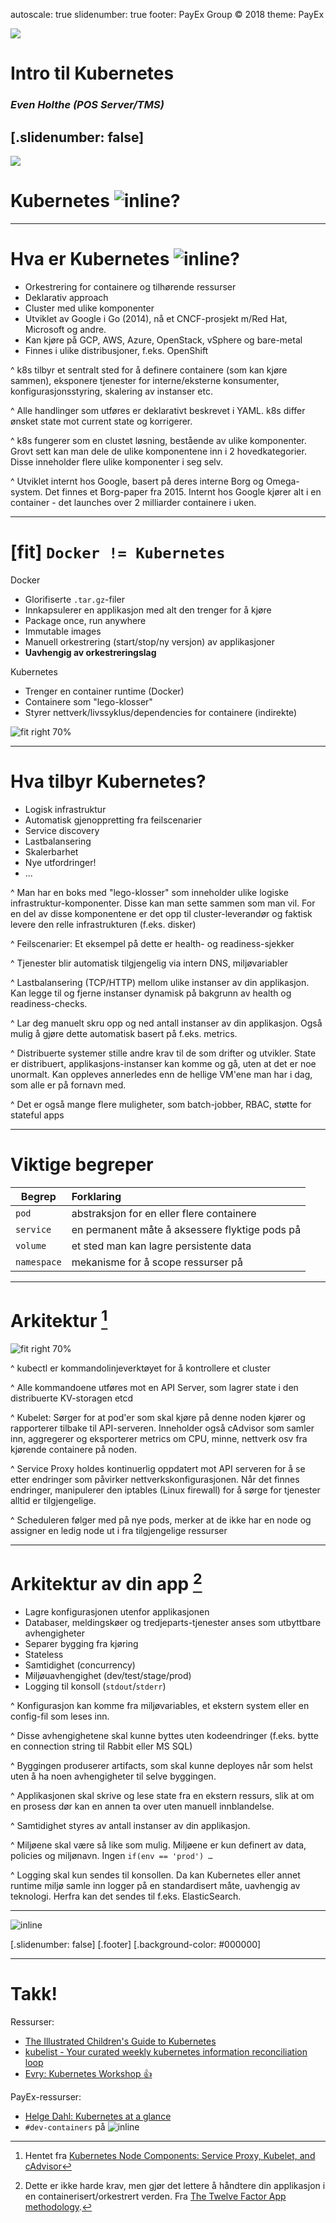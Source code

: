 autoscale: true
slidenumber: true
footer: PayEx Group © 2018
theme: PayEx

![](./img/containers.jpg)

# Intro til Kubernetes

### *Even Holthe (POS Server/TMS)* 

[.slidenumber: false]
---

![](./img/containers.jpg)
# Kubernetes ![inline](./img/kube-logo.png)?

---

# Hva er Kubernetes ![inline](./img/kube-logo.png)?

- Orkestrering for containere og tilhørende ressurser
- Deklarativ approach
- Cluster med ulike komponenter
- Utviklet av Google i Go (2014), nå et CNCF-prosjekt m/Red Hat, Microsoft og andre.
- Kan kjøre på GCP, AWS, Azure, OpenStack, vSphere og bare-metal
- Finnes i ulike distribusjoner, f.eks. OpenShift

^ k8s tilbyr et sentralt sted for å definere containere (som kan kjøre sammen), eksponere tjenester for interne/eksterne konsumenter, konfigurasjonsstyring, skalering av instanser etc.

^ Alle handlinger som utføres er deklarativt beskrevet i YAML. k8s differ ønsket state mot current state og korrigerer.

^ k8s fungerer som en clustet løsning, bestående av ulike komponenter. Grovt sett kan man dele de ulike komponentene inn i 2 hovedkategorier. Disse inneholder flere ulike komponenter i seg selv.

^ Utviklet internt hos Google, basert på deres interne Borg og Omega-system. Det finnes et Borg-paper fra 2015. Internt hos Google kjører alt i en container - det launches over 2 milliarder containere i uken.

---

# [fit] `Docker != Kubernetes`

Docker

- Glorifiserte `.tar.gz`-filer
- Innkapsulerer en applikasjon med alt den trenger for å kjøre
- Package once, run anywhere
- Immutable images
- Manuell orkestrering (start/stop/ny versjon) av applikasjoner
- **Uavhengig av orkestreringslag**

Kubernetes

- Trenger en container runtime (Docker)
- Containere som "lego-klosser"
- Styrer nettverk/livssyklus/dependencies for containere (indirekte)

![fit right 70%](./img/docker-logo.png)

---

# Hva tilbyr Kubernetes?

- Logisk infrastruktur
- Automatisk gjenoppretting fra feilscenarier
- Service discovery
- Lastbalansering
- Skalerbarhet
- Nye utfordringer!
- ...

^ Man har en boks med "lego-klosser" som inneholder ulike logiske infrastruktur-komponenter. Disse kan man sette sammen som man vil. For en del av disse komponentene er det opp til cluster-leverandør og faktisk levere den relle infrastrukturen (f.eks. disker)

^ Feilscenarier: Et eksempel på dette er health- og readiness-sjekker

^ Tjenester blir automatisk tilgjengelig via intern DNS, miljøvariabler

^ Lastbalansering (TCP/HTTP) mellom ulike instanser av din applikasjon. Kan legge til og fjerne instanser dynamisk på bakgrunn av health og readiness-checks.

^ Lar deg manuelt skru opp og ned antall instanser av din applikasjon. Også mulig å gjøre dette automatisk basert på f.eks. metrics.

^ Distribuerte systemer stille andre krav til de som drifter og utvikler. State er distribuert, applikasjons-instanser kan komme og gå, uten at det er noe unormalt. Kan oppleves annerledes enn de hellige VM'ene man har i dag, som alle er på fornavn med.

^ Det er også mange flere muligheter, som batch-jobber, RBAC, støtte for stateful apps

---

# Viktige begreper

| Begrep         | Forklaring                                        |
|----------------|:--------------------------------------------------|
| `pod`          | abstraksjon for en eller flere containere         |
| `service`      | en permanent måte å aksessere flyktige pods på    |
| `volume`       | et sted man kan lagre persistente data            |
| `namespace`    | mekanisme for å scope ressurser på                |

---

# Arkitektur [^1]
![fit right 70%](./img/kube-architecture.png)

^ kubectl er kommandolinjeverktøyet for å kontrollere et cluster

^ Alle kommandoene utføres mot en API Server, som lagrer state i den distribuerte KV-storagen etcd

^ Kubelet: Sørger for at pod'er som skal kjøre på denne noden kjører og rapporterer tilbake til API-serveren. Inneholder også cAdvisor som samler inn, aggregerer og eksporterer metrics om CPU, minne, nettverk osv fra kjørende containere på noden.

^ Service Proxy holdes kontinuerlig oppdatert mot API serveren for å se etter endringer som påvirker nettverkskonfigurasjonen. Når det finnes endringer, manipulerer den iptables (Linux firewall) for å sørge for tjenester alltid er tilgjengelige.

^ Scheduleren følger med på nye pods, merker at de ikke har en node og assigner en ledig node ut i fra tilgjengelige ressurser

[^1]: Hentet fra [Kubernetes Node Components: Service Proxy, Kubelet, and cAdvisor](https://medium.com/jorgeacetozi/kubernetes-node-components-service-proxy-kubelet-and-cadvisor-dcc6928ef58c)

---

# Arkitektur av **din app** [^2]

- Lagre konfigurasjonen utenfor applikasjonen
- Databaser, meldingskøer og tredjeparts-tjenester anses som utbyttbare avhengigheter
- Separer bygging fra kjøring
- Stateless
- Samtidighet (concurrency)
- Miljøuavhengighet (dev/test/stage/prod)
- Logging til konsoll (`stdout`/`stderr`)

^ Konfigurasjon kan komme fra miljøvariables, et ekstern system eller en config-fil som leses inn.   

^ Disse avhengighetene skal kunne byttes uten kodeendringer (f.eks. bytte en connection string til Rabbit eller MS SQL)

^ Byggingen produserer artifacts, som skal kunne deployes når som helst uten å ha noen avhengigheter til selve byggingen.

^ Applikasjonen skal skrive og lese state fra en ekstern ressurs, slik at om en prosess dør kan en annen ta over uten manuell innblandelse.

^ Samtidighet styres av antall instanser av din applikasjon.

^ Miljøene skal være så like som mulig. Miljøene er kun definert av data, policies og miljønavn. Ingen `if(env == 'prod') …`

^ Logging skal kun sendes til konsollen. Da kan Kubernetes eller annet runtime miljø samle inn logger på en standardisert måte, uavhengig av teknologi. Herfra kan det sendes til f.eks. ElasticSearch.

[^2]: Dette er ikke harde krav, men gjør det lettere å håndtere din applikasjon i en containerisert/orkestrert verden. Fra [The Twelve Factor App methodology](https://en.wikipedia.org/wiki/Twelve-Factor_App_methodology).

---

![inline](./img/demo.jpg)

[.slidenumber: false]
[.footer]
[.background-color: #000000]

---

# Takk!

Ressurser:

- [The Illustrated Children's Guide to Kubernetes](https://www.youtube.com/watch?v=4ht22ReBjno)
- [kubelist - Your curated weekly kubernetes information reconciliation loop](https://kubelist.com/issue/latest)
- [Evry: Kubernetes Workshop :thumbsup:](https://github.com/evry-bergen/kubernetes-workshop)

PayEx-ressurser:

- [Helge Dahl: Kubernetes at a glance](https://wiki.payex.com/xwiki/bin/view/Blog/Kubernetes%20at%20a%20glance)
- `#dev-containers` på ![inline](./img/slack-logo.png)